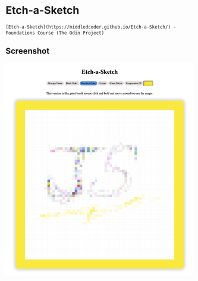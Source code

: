# Etch-a-Sketch
    [Etch-a-Sketch](https://middledcoder.github.io/Etch-a-Sketch/) - Foundations Course (The Odin Project)

## Screenshot 
![screenshot](https://github.com/MiddleDcoder/Etch-a-Sketch/blob/main/screenshot/Etch-a-sketch-capture.png)
